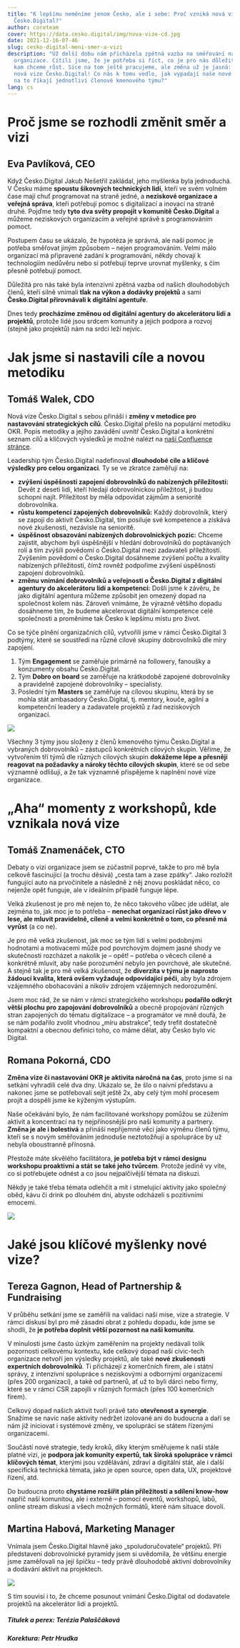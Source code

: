 ```yaml
---
title: "K lepšímu neměníme jenom Česko, ale i sebe: Proč vzniká nová vize
  Česko.Digital?"
author: coreteam
cover: https://data.cesko.digital/img/nova-vize-cd.jpg
date: 2021-12-16-07-46
slug: cesko-digital-meni-smer-a-vizi
description: "Už delší dobu nám přicházela zpětná vazba na směřování naší
  organizace. Cítili jsme, že je potřeba si říct, co je pro nás důležité a jak a
  kam chceme růst. Sice na tom ještě pracujeme, ale změna už je jasná: Vzniká
  nová vize Česko.Digital! Co nás k tomu vedlo, jak vypadají naše nové cíle a co
  na to říkají jednotliví členové kmenového týmu?"
lang: cs
---
```

# Proč jsme se rozhodli změnit směr a vizi

## Eva Pavlíková, CEO

Když Česko.Digital Jakub Nešetřil zakládal, jeho myšlenka byla jednoduchá. V Česku máme **spoustu šikovných technických lidí**, kteří ve svém volném čase mají chuť programovat na straně jedné, a **neziskové organizace a veřejná správa**, kteří potřebují pomoc s digitalizací a inovací na straně druhé. Pojďme tedy **tyto dva světy propojit v komunitě Česko.Digital** a můžeme neziskových organizacím a veřejné správě s programováním pomoct.

Postupem času se ukázalo, že hypotéza je správná, ale naši pomoc je potřeba směřovat jiným způsobem – nejen programováním. Velmi málo organizací má připravené zadání k programování, někdy chovají k technologiím nedůvěru nebo si potřebují teprve urovnat myšlenky, s čím přesně potřebují pomoct.

Důležitá pro nás také byla intenzivní zpětná vazba od našich dlouhodobých členů, kteří silně vnímali **tlak na výkon a dodávky projektů** a sami **Česko.Digital přirovnávali k digitální agentuře**. 

Dnes tedy **procházíme změnou od digitální agentury do akcelerátoru lidí a projektů**, protože lidé jsou srdcem komunity a jejich podpora a rozvoj (stejně jako projektů) nám na srdci leží nejvíc.

# Jak jsme si nastavili cíle a novou metodiku

## Tomáš Walek, CDO

Nová vize Česko.Digital s sebou přináší i **změny v metodice pro nastavování strategických cílů**. Česko.Digital přešlo na populární metodiku OKR. Popis metodiky a jejího zavádění uvnitř Česko.Digital a konkrétní seznam cílů a klíčových výsledků je možné nalézt na [naší Confluence stránce](https://cesko-digital.atlassian.net/wiki/spaces/CD/pages/790102026/Metodika+OKR).

Leadership tým Česko.Digital nadefinoval **dlouhodobé cíle a klíčové výsledky pro celou organizaci**. Ty se ve zkratce zaměřují na:

* **zvýšení úspěšnosti zapojení dobrovolníků do nabízených příležitostí:** Devět z deseti lidí, kteří hledají dobrovolnickou příležitost, ji budou schopni najít. Příležitost by měla odpovídat zájmům a senioritě dobrovolníka.
* **růstu kompetencí zapojených dobrovolníků:** Každý dobrovolník, který se zapojí do aktivit Česko.Digital, tím posiluje své kompetence a získává nové zkušenosti, nezávisle na senioritě.
* **úspěšnost obsazování nabízených dobrovolnických pozic:** Chceme zajistit, abychom byli úspěšnější v hledání dobrovolníků do poptávaných rolí a tím zvýšili povědomí o Česko.Digital mezi zadavateli příležitostí. Zvýšením povědomí o Česko.Digital dosáhneme zvýšení počtu a kvality nabízených příležitostí, čímž rovněž podpoříme zvýšení úspěšnosti zapojení dobrovolníků. 
* **změnu vnímání dobrovolníků a veřejnosti o Česko.Digital z digitální agentury do akcelerátoru lidí a kompetencí:** Došli jsme k závěru, že jako digitální agentura můžeme způsobit jen omezený dopad na společnost kolem nás. Zároveň vnímáme, že výrazně většího dopadu dosáhneme tím, že budeme akcelerovat digitální kompetence celé společnosti a proměníme tak Česko k lepšímu místu pro život.

Co se týče plnění organizačních cílů, vytvořili jsme v rámci Česko.Digital 3 podtýmy, které se soustředí na různé cílové skupiny dobrovolníků dle míry zapojení.

1. Tým **Engagement** se zaměřuje primárně na followery, fanoušky a konzumenty obsahu Česko.Digital.
2. Tým **Dobro on board** se zaměřuje na krátkodobě zapojené dobrovolníky a pravidelně zapojené dobrovolníky – specialisty.
3. Poslední tým **Masters** se zaměřuje na cílovou skupinu, která by se mohla stát ambasadory Česko.Digital, tj. mentory, kouče, agilní a kompetenční leadery a zadavatele projektů z řad neziskových organizací.

![](https://data.cesko.digital/img/volunteer-engagement.png)

Všechny 3 týmy jsou složeny z členů kmenového týmu Česko.Digital a vybraných dobrovolníků – zástupců konkrétních cílových skupin. Věříme, že vytvořením tří týmů dle různých cílových skupin **dokážeme lépe a přesněji reagovat na požadavky a nároky těchto cílových skupin**, které se od sebe významně odlišují, a že tak významně přispějeme k naplnění nové vize organizace.

# „Aha“ momenty z workshopů, kde vznikala nová vize

## Tomáš Znamenáček, CTO

Debaty o vizi organizace jsem se zúčastnil poprvé, takže to pro mě byla celkově fascinující (a trochu děsivá) „cesta tam a zase zpátky“. Jako rozložit fungující auto na prvočinitele a následně z něj znovu poskládat něco, co nejenže opět funguje, ale v ideálním případě funguje lépe.

Velká zkušenost je pro mě nejen to, že něco takového vůbec jde udělat, ale zejména to, jak moc je to potřeba – **nenechat organizaci růst jako dřevo v lese, ale mluvit pravidelně, cíleně a velmi konkrétně o tom, co přesně má vyrůst** (a co ne).

Je pro mě velká zkušenost, jak moc se tým lidí s velmi podobnými hodnotami a motivacemi může pod povrchovým dojmem jasné shody ve skutečnosti rozcházet a nakolik je – opět! – potřeba o věcech cíleně a konkrétně mluvit, aby naše porozumění nebylo jen povrchové, ale skutečné. A stejně tak je pro mě velká zkušenost, že **diverzita v týmu je naprosto žádoucí kvalita, která ovšem vyžaduje odpovídající péči**, aby byla zdrojem vzájemného obohacování a nikoliv zdrojem vzájemných nedorozumění.

Jsem moc rád, že se nám v rámci strategického workshopu **podařilo odkrýt větší plochu pro zapojování dobrovolníků** a obecně propojování různých stran zapojených do tématu digitalizace – a programátor ve mně doufá, že se nám podařilo zvolit vhodnou „míru abstrakce“, tedy trefit dostatečně kompaktní a obecnou definici toho, co máme dělat, aby Česko bylo víc Digital.

## Romana Pokorná, CDO

**Změna vize či nastavování OKR je aktivita náročná na čas**, proto jsme si na setkání vyhradili celé dva dny. Ukázalo se, že šlo o naivní představu a nakonec jsme se potřebovali sejít ještě 2x, aby celý tým mohl procesem projít a dospěli jsme ke kýženým výstupům.

Naše očekávání bylo, že nám facilitované workshopy pomůžou se zúžením aktivit a koncentrací na ty nejpřínosnější pro naši komunity a partnery. **Změna je ale i bolestivá** a přináší nepříjemné věci jako výměnu členů týmu, kteří se s novým směřováním jednoduše neztotožňují a spolupráce by už nebyla oboustranně přínosná.

Přestože máte skvělého facilitátora, **je potřeba být v rámci designu workshopu proaktivní a stát se také jeho tvůrcem**. Protože jedině vy víte, co si potřebujete odnést a co jsou nejpalčivější témata na diskuzi.

Někdy je také třeba témata odlehčit a mít i stmelující aktivity jako společný oběd, kávu či drink po dlouhém dni, abyste odcházeli s pozitivními emocemi.

![](https://data.cesko.digital/img/workshop-nova-vize-cd.jpg)

# Jaké jsou klíčové myšlenky nové vize?

## Tereza Gagnon, Head of Partnership & Fundraising

V průběhu setkání jsme se zaměřili na validaci naší mise, vize a strategie. V rámci diskusí byl pro mě zásadní obrat z pohledu dopadu, kde jsme se shodli, že **je potřeba doplnit větší pozornost na naši komunitu**.

V minulosti jsme často úzkým zaměřením na projekty nedávali tolik pozornosti celkovému kontextu, kde celkový dopad naší civic-tech organizace netvoří jen výsledky projektů, ale také **nové zkušenosti expertních dobrovolníků**. Ti přicházejí z komerčních firem, ale i státní správy, z intenzivní spolupráce s neziskovými a odbornými organizacemi (přes 200 organizací), a také od partnerů, ať už to byli dárci nebo firmy, které se v rámci CSR zapojili v různých formách (přes 100 komerčních firem).

Celkový dopad našich aktivit tvoří právě tato **otevřenost a synergie**. Snažíme se navíc naše aktivity nedržet izolované ani do budoucna a daří se nám již iniciovat i systémové změny, ve spolupráci se státem řízenými organizacemi.

Součástí nové strategie, tedy kroků, díky kterým směřujeme k naší stále platné vizi, je **podpora jak komunity expertů, tak široká spolupráce v rámci klíčových témat**, kterými jsou vzdělávání, zdraví a digitální stát, ale i další specifická technická témata, jako je open source, open data, UX, projektové řízení, atd. 

Do budoucna proto **chystáme rozšířit plán příležitostí a sdílení know-how** napříč naší komunitou, ale i externě – pomocí eventů, workshopů, labů, online stream diskusí a všech možných formátů, které nám situace dovolí.

## Martina Habová, Marketing Manager

Vnímala jsem Česko.Digital hlavně jako „spoludoručovatele“ projektů. Při představení dobrovolnické pyramidy jsem si uvědomila, že většinu energie jsme zaměřovali na její špičku – tedy právě dlouhodobě aktivní dobrovolníky a dodávání aktivit na projektech.

![](https://data.cesko.digital/newsletter/29/martina-citace.png)

S tím souvisí i to, že chceme posunout vnímání Česko.Digital od dodavatele projektů na akcelerátor lidí a projektů.

##### *Titulek a perex: Terézia Palaščáková*

##### *Korektura: Petr Hrudka*